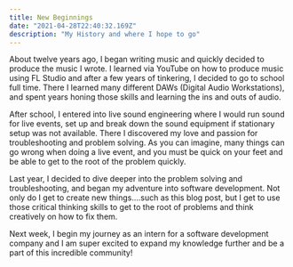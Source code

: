 ```yaml
---
title: New Beginnings
date: "2021-04-28T22:40:32.169Z"
description: "My History and where I hope to go"
---
```


About twelve years ago, I began writing music and quickly decided to produce the music I wrote.  I learned via YouTube on how to produce music using FL Studio and after a few years of tinkering, I decided to go to school full time.  There I learned many different DAWs (Digital Audio Workstations), and spent years honing those skills and learning the ins and outs of audio.  

After school, I entered into live sound engineering where I would run sound for live events, set up and break down the sound equipment if stationary setup was not available.  There I discovered my love and passion for troubleshooting and problem solving.  As you can imagine, many things can go wrong when doing a live event, and you must be quick on your feet and be able to get to the root of the problem quickly.  

Last year, I decided to dive deeper into the problem solving and troubleshooting, and began my adventure into software development.  Not only do I get to create new things....such as this blog post, but I get to use those critical thinking skills to get to the root of problems and think creatively on how to fix them.  

Next week, I begin my journey as an intern for a software development company and I am super excited to expand my knowledge further and be a part of this incredible community!
